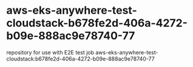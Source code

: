 # aws-eks-anywhere-test-cloudstack-b678fe2d-406a-4272-b09e-888ac9e78740-77
repository for use with E2E test job aws-eks-anywhere-test-cloudstack:b678fe2d-406a-4272-b09e-888ac9e78740-77

